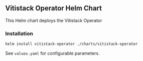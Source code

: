 ## Vitistack Operator Helm Chart

This Helm chart deploys the Vitistack Operator

### Installation

```
helm install vitistack-operator ./charts/vitistack-operator
```

See `values.yaml` for configurable parameters.
